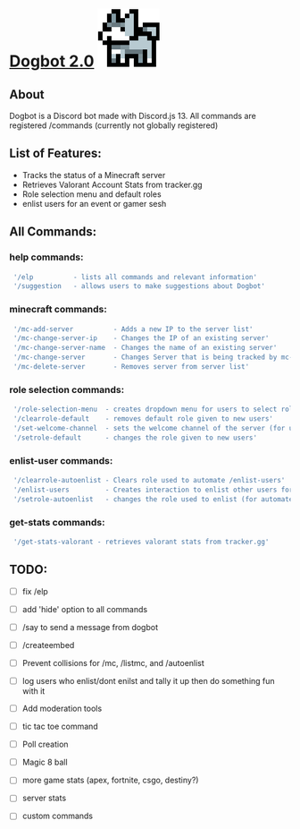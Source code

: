 # [Dogbot 2.0](https://discord.com/api/oauth2/authorize?client_id=848283770041532425&permissions=8&scope=bot%20applications.commands) ![Dogbot PFP](https://github.com/MykelMatar/Dogbot/blob/main/pfp/Dogbot.png)
## About
  Dogbot is a Discord bot made with Discord.js 13. All commands are registered /commands (currently not globally registered)
  
## List of Features:
  * Tracks the status of a Minecraft server
  * Retrieves Valorant Account Stats from tracker.gg
  * Role selection menu and default roles
  * enlist users for an event or gamer sesh 

## All Commands: 
   ### help commands: 
   ``` js
    '/elp          - lists all commands and relevant information'
    '/suggestion   - allows users to make suggestions about Dogbot'
   ```
    
   ### minecraft commands: 
   ``` js
    '/mc-add-server          - Adds a new IP to the server list'
    '/mc-change-server-ip    - Changes the IP of an existing server'
    '/mc-change-server-name  - Changes the name of an existing server'
    '/mc-change-server       - Changes Server that is being tracked by mc-server-status'
    '/mc-delete-server       - Removes server from server list'
   ```
    
   ### role selection commands:
   ``` js
    '/role-selection-menu  - creates dropdown menu for users to select roles. Add up to 10 roles'
    '/clearrole-default    - removes default role given to new users'
    '/set-welcome-channel  - sets the welcome channel of the server (for users to be granted the default role upon joining)'
    '/setrole-default      - changes the role given to new users'
   ```
    
   ### enlist-user commands: 
   ``` js
    '/clearrole-autoenlist - Clears role used to automate /enlist-users'
    '/enlist-users         - Creates interaction to enlist other users for event/group'
    '/setrole-autoenlist   - changes the role used to enlist (for automated enlisting)'
   ```
    
   ### get-stats commands: 
   ``` js
    '/get-stats-valorant - retrieves valorant stats from tracker.gg'
   ```

## TODO: 
  - [ ] fix /elp
  - [ ] add 'hide' option to all commands
  - [ ] /say to send a message from dogbot
  - [ ] /createembed
  - [ ] Prevent collisions for /mc, /listmc, and /autoenlist
  - [ ] log users who enlist/dont enilst and tally it up then do something fun with it
  - [ ] Add moderation tools
  - [ ] tic tac toe command
  - [ ] Poll creation
  - [ ] Magic 8 ball
  - [ ] more game stats (apex, fortnite, csgo, destiny?)
  - [ ] server stats
  - [ ] custom commands

